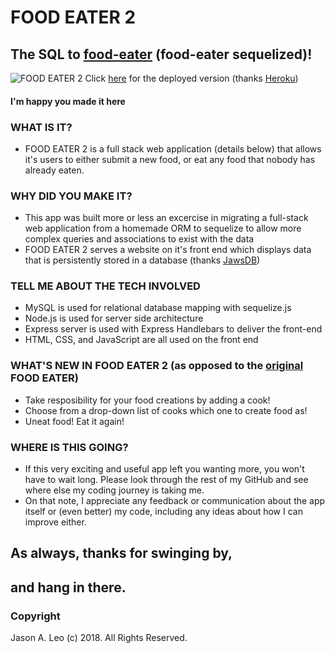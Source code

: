 # FOOD EATER 2
## The SQL to [food-eater](https://github.com/xezian/food-eater) (food-eater sequelized)!
![FOOD EATER 2](https://media.giphy.com/media/g4ILwNEaDV5jK1xc6O/giphy.gif)
Click [here](https://vast-dawn-52952.herokuapp.com/) for the deployed version (thanks [Heroku](https://www.heroku.com/home))
#### I'm happy you made it here
### WHAT IS IT?
* FOOD EATER 2 is a full stack web application (details below) that allows it's users to either submit a new food, or eat any food that nobody has already eaten.
### WHY DID YOU MAKE IT?
* This app was built more or less an excercise in migrating a full-stack web application from a homemade ORM to sequelize to allow more complex queries and associations to exist with the data
* FOOD EATER 2 serves a website on it's front end which displays data that is persistently stored in a database (thanks [JawsDB](https://www.jawsdb.com/))
### TELL ME ABOUT THE TECH INVOLVED
* MySQL is used for relational database mapping with sequelize.js
* Node.js is used for server side architecture
* Express server is used with Express Handlebars to deliver the front-end
* HTML, CSS, and JavaScript are all used on the front end
### WHAT'S NEW IN FOOD EATER 2 (as opposed to the [original](https://serene-lowlands-69590.herokuapp.com/) FOOD EATER)
* Take resposibility for your food creations by adding a cook!
* Choose from a drop-down list of cooks which one to create food as!
* Uneat food! Eat it again!
### WHERE IS THIS GOING?
* If this very exciting and useful app left you wanting more, you won't have to wait long. Please look through the rest of my GitHub and see where else my coding journey is taking me.
* On that note, I appreciate any feedback or communication about the app itself or (even better) my code, including any ideas about how I can improve either.
## As always, thanks for swinging by, 
## and hang in there.
### Copyright
Jason A. Leo (c) 2018. All Rights Reserved.